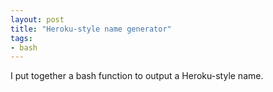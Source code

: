```yaml
---
layout: post
title: "Heroku-style name generator"
tags:
- bash
---
```


I put together a bash function to output a Heroku-style name.

<script src="https://gist.github.com/rey/bb8a71e1232d3132f97d36a12e25adde.js">
</script>
